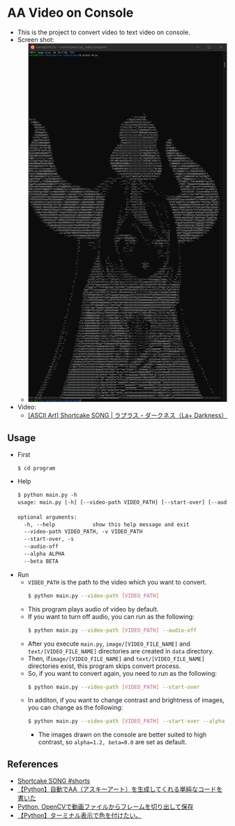# AA Video on Console
- This is the project to convert video to text video on console. 
- Screen shot:
  - ![](./data/sample/img_0500_txt.png)
- Video:
  - [[ASCII Art] Shortcake SONG | ラプラス・ダークネス（La+ Darkness）](https://www.youtube.com/watch?v=3t8u8A6oqq8)

## Usage
- First
  ```
  $ cd program
  ```
- Help
  ```txt
  $ python main.py -h
  usage: main.py [-h] [--video-path VIDEO_PATH] [--start-over] [--audio-off] [--alpha ALPHA] [--beta BETA]

  optional arguments:
    -h, --help            show this help message and exit
    --video-path VIDEO_PATH, -v VIDEO_PATH
    --start-over, -s
    --audio-off
    --alpha ALPHA
    --beta BETA
  ```
- Run
  - `VIDEO_PATH` is the path to the video which you want to convert.
    ```sh
    $ python main.py --video-path [VIDEO_PATH]
    ```
  - This program plays audio of video by default.
  - If you want to turn off audio, you can run as the following:
    ```sh
    $ python main.py --video-path [VIDEO_PATH] --audio-off
    ```
  - After you execute `main.py`, `image/[VIDEO_FILE_NAME]` and `text/[VIDEO_FILE_NAME]` directories are created in `data` directory.
  - Then, if`image/[VIDEO_FILE_NAME]` and `text/[VIDEO_FILE_NAME]` directories exist, this program skips convert process.
  - So, if you want to convert again, you need to run as the following:
    ```sh
    $ python main.py --video-path [VIDEO_PATH] --start-over
    ```
  - In additon, if you want to change contrast and brightness of images, you can change as the following:
    ```sh
    $ python main.py --video-path [VIDEO_PATH] --start-over --alpha 1.0 --beta 0.0
    ```
    - The images drawn on the console are better suited to high contrast, so `alpha=1.2, beta=0.0` are set as default.

## References
- [Shortcake SONG #shorts](https://www.youtube.com/watch?v=pbZYQDRMs6g)
- [【Python】自動でAA（アスキーアート）を生成してくれる単純なコードを書いた](https://qiita.com/Cartelet/items/542fe3f966b8fa98437a)
- [Python, OpenCVで動画ファイルからフレームを切り出して保存](https://note.nkmk.me/python-opencv-video-to-still-image/)
- [【Python】ターミナル表示で色を付けたい。](https://qiita.com/nanato12/items/5f287f3008135ca4cb03)
